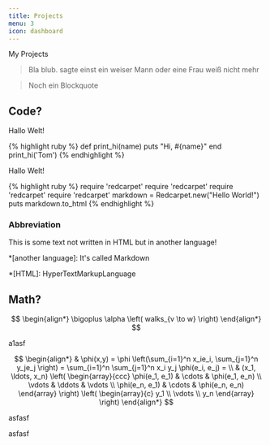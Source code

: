 ```yaml
---
title: Projects
menu: 3
icon: dashboard
---
```


My Projects

> Bla blub.
> sagte einst ein
> weiser Mann
> oder eine Frau
> weiß nicht mehr

> Noch ein
> Blockquote

## Code?

Hallo Welt!

{% highlight ruby %}
def print_hi(name)
  puts "Hi, #{name}"
end
print_hi('Tom')
{% endhighlight %}

Hallo Welt!

{% highlight ruby %}
require 'redcarpet' require 'redcarpet' require 'redcarpet' require 'redcarpet'
markdown = Redcarpet.new("Hello World!")
puts markdown.to_html
{% endhighlight %}


### Abbreviation

This is some text not written in HTML but in another language!

*[another language]: It's called Markdown

*[HTML]: HyperTextMarkupLanguage

## Math?

$$
\begin{align*}
\bigoplus \alpha \left( walks_{v \to w} \right)
\end{align*}
$$

a1asf

$$
\begin{align*}
  & \phi(x,y) = \phi \left(\sum_{i=1}^n x_ie_i, \sum_{j=1}^n y_je_j \right)
  = \sum_{i=1}^n \sum_{j=1}^n x_i y_j \phi(e_i, e_j) = \\
  & (x_1, \ldots, x_n) \left( \begin{array}{ccc}
      \phi(e_1, e_1) & \cdots & \phi(e_1, e_n) \\
      \vdots & \ddots & \vdots \\
      \phi(e_n, e_1) & \cdots & \phi(e_n, e_n)
    \end{array} \right)
  \left( \begin{array}{c}
      y_1 \\
      \vdots \\
      y_n
    \end{array} \right)
\end{align*}
$$


[^1]: Some *crazy* footnote definition.

[^footnote]:
    > Blockquotes can be in a footnote.

        as well as code blocks

    or, naturally, simple paragraphs.

[^other-note]:       no code block here (spaces are stripped away)

[^codeblock-note]:
        this is now a code block (8 spaces indentation)

asfasf

asfasf